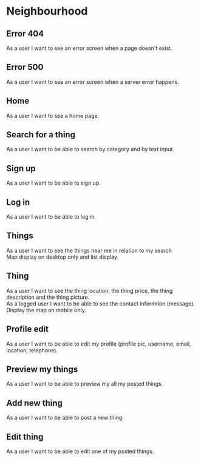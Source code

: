 # Neighbourhood

## Error 404
As a user I want to see an error screen when a page doesn't exist.

## Error 500
As a user I want to see an error screen when a server error happens.

## Home
As a user I want to see a home page. 

## Search for a thing
As a user I want to be able to search by category and by text input.

## Sign up
As a user I want to be able to sign up.

## Log in
As a user I want to be able to log in.

## Things
As a user I want to see the things near me in relation to my search <br />
Map display on desktop only and list display.

## Thing
As a user I want to see the thing location, the thing price, the thing description and the thing picture.<br />
As a logged user I want to be able to see the contact informtion (message).<br />
Display the map on mobile only.

## Profile edit
As a user I want to be able to edit my profile (profile pic, username, email, location, telephone).

## Preview my things
As a user I want to be able to preview my all my posted things.
## Add new thing
As a user I want to be able to post a new thing.

## Edit thing
As a user I want to be able to edit one of my posted things.
